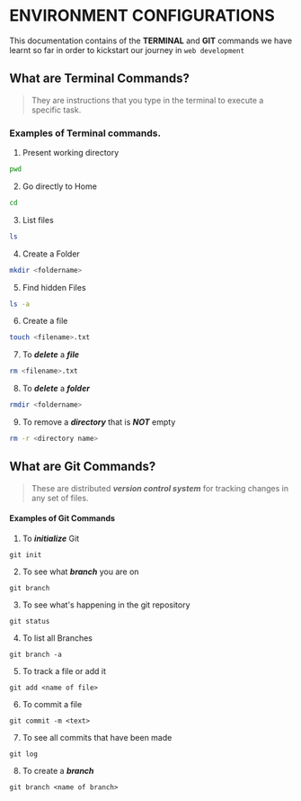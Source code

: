 # ENVIRONMENT CONFIGURATIONS

This documentation contains of the **TERMINAL** and **GIT** commands we have learnt so far in order to kickstart our journey in `web development`


## What are Terminal Commands?

> They are instructions that you type in the terminal to execute a specific task.


### Examples of Terminal commands.

1. Present working directory

```bash
pwd
```

2. Go directly to Home
```bash
cd
```
3. List files

```bash
ls
```

4. Create a Folder
 
 ```bash
mkdir <foldername> 
 ```

 5. Find hidden Files

 ```bash
 ls -a 
 ```

6. Create a file

```bash
touch <filename>.txt 
```

7. To ***delete*** a ***file***

```bash
rm <filename>.txt
```

8. To ***delete*** a ***folder***

```bash
rmdir <foldername> 
```

9. To remove a ***directory*** that is ***NOT*** empty

````bash
rm -r <directory name>
````


## What are Git Commands?

> These are distributed ***version control system*** for tracking changes in any set of files.


#### Examples of Git Commands 

1. To ***initialize*** Git

```
git init
```
2. To see what ***branch*** you are on

```
git branch
```
3. To see what's happening in the git repository

```
git status
```
4. To list all Branches

```
git branch -a
```
5. To track a file or add it

````
git add <name of file>
````
6. To commit a file

````
git commit -m <text>
````
7. To see all commits that have been made

````
git log 
````
8. To create a ***branch***

````
git branch <name of branch>
````



